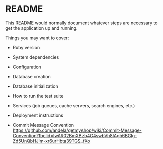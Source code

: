 # README

This README would normally document whatever steps are necessary to get the
application up and running.

Things you may want to cover:

* Ruby version

* System dependencies

* Configuration

* Database creation

* Database initialization

* How to run the test suite

* Services (job queues, cache servers, search engines, etc.)

* Deployment instructions


* Commit Message Convention
https://github.com/andela/getmyshop/wiki/Commit-Message-Convention?fbclid=IwAR02BmXBzb4G4swbVh8IAgh6BGIg-Zd5UnQbHJim-xr6urHbta39TGS_fXo